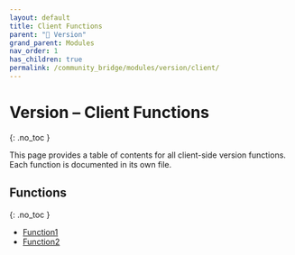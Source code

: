 ```yaml
---
layout: default
title: Client Functions
parent: "🔢 Version"
grand_parent: Modules
nav_order: 1
has_children: true
permalink: /community_bridge/modules/version/client/
---
```


# Version – Client Functions
{: .no_toc }

This page provides a table of contents for all client-side version functions. Each function is documented in its own file.

## Functions
{: .no_toc }

- [Function1](client/Function1.md)
- [Function2](client/Function2.md)
